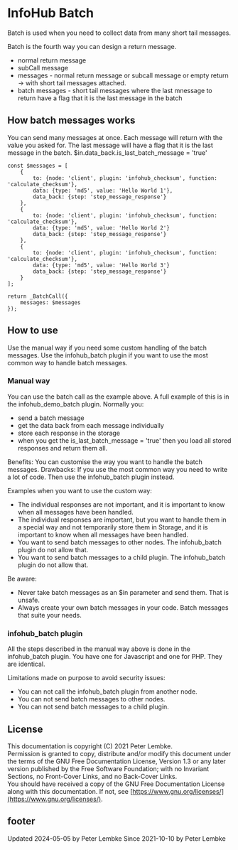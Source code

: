 # InfoHub Batch

Batch is used when you need to collect data from many short tail messages.

Batch is the fourth way you can design a return message.

* normal return message
* subCall message
* messages - normal return message or subcall message or empty return -> with short tail messages attached.
* batch messages - short tail messages where the last mnessage to return have a flag that it is the last message in the batch 

## How batch messages works

You can send many messages at once. Each message will return with the value you asked for.
The last message will have a flag that it is the last message in the batch. $in.data_back.is_last_batch_message = 'true' 

```
const $messages = [
    {
        to: {node: 'client', plugin: 'infohub_checksum', function: 'calculate_checksum'},
        data: {type: 'md5', value: 'Hello World 1'},
        data_back: {step: 'step_message_response'}
    },
    {
        to: {node: 'client', plugin: 'infohub_checksum', function: 'calculate_checksum'},
        data: {type: 'md5', value: 'Hello World 2'}
        data_back: {step: 'step_message_response'}
    },
    {
        to: {node: 'client', plugin: 'infohub_checksum', function: 'calculate_checksum'},
        data: {type: 'md5', value: 'Hello World 3'}
        data_back: {step: 'step_message_response'}
    }
];

return _BatchCall({
    messages: $messages
});
```

## How to use

Use the manual way if you need some custom handling of the batch messages.
Use the infohub_batch plugin if you want to use the most common way to handle batch messages.

### Manual way

You can use the batch call as the example above. A full example of this is in the infohub_demo_batch plugin.
Normally you:
* send a batch message
* get the data back from each message individually
* store each response in the storage
* when you get the is_last_batch_message = 'true' then you load all stored responses and return them all.

Benefits: You can customise the way you want to handle the batch messages.
Drawbacks: If you use the most common way you need to write a lot of code. Then use the infohub_batch plugin instead.

Examples when you want to use the custom way:

* The individual responses are not important, and it is important to know when all messages have been handled.
* The individual responses are important, but you want to handle them in a special way and not temporarily store them in Storage, and it is important to know when all messages have been handled.
* You want to send batch messages to other nodes. The infohub_batch plugin do not allow that.
* You want to send batch messages to a child plugin. The infohub_batch plugin do not allow that.

Be aware: 
* Never take batch messages as an $in parameter and send them. That is unsafe. 
* Always create your own batch messages in your code. Batch messages that suite your needs.

### infohub_batch plugin

All the steps described in the manual way above is done in the infohub_batch plugin.
You have one for Javascript and one for PHP. They are identical.

Limitations made on purpose to avoid security issues:
* You can not call the infohub_batch plugin from another node.
* You can not send batch messages to other nodes.
* You can not send batch messages to a child plugin.

## License

This documentation is copyright (C) 2021 Peter Lembke.  
Permission is granted to copy, distribute and/or modify this document under the terms of the GNU Free Documentation
License, Version 1.3 or any later version published by the Free Software Foundation; with no Invariant Sections, no
Front-Cover Links, and no Back-Cover Links.  
You should have received a copy of the GNU Free Documentation License along with this documentation. If not,
see [https://www.gnu.org/licenses/](https://www.gnu.org/licenses/).

## footer

Updated 2024-05-05 by Peter Lembke 
Since 2021-10-10 by Peter Lembke  
